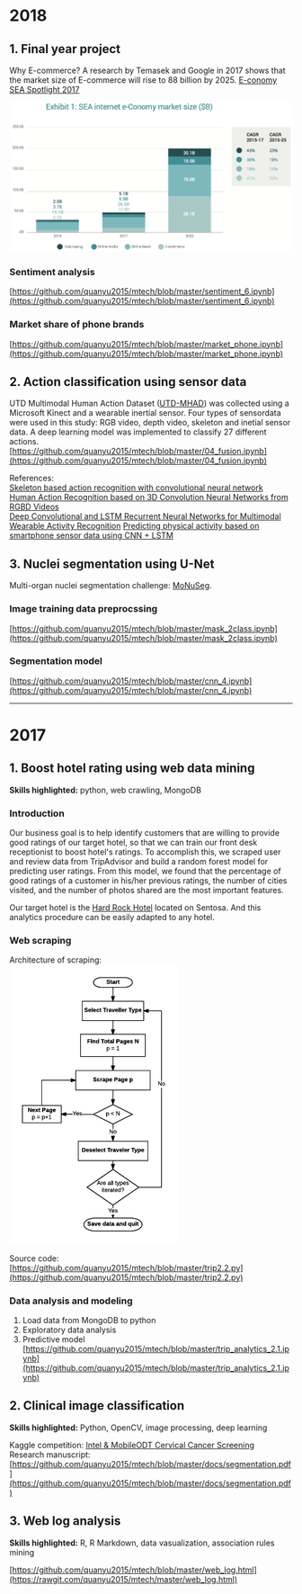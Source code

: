 # 2018
## 1. Final year project
Why E-commerce? A research by Temasek and Google in 2017 shows that the market size of E-commerce will rise to 88 billion by 2025. [E-conomy SEA Spotlight 2017](https://www.blog.google/documents/16/Google-Temasek_e-Conomy_SEA_Spotlight_2017.pdf)   
     
<img src="/docs/market.png" width = "650">    

### Sentiment analysis
[https://github.com/quanyu2015/mtech/blob/master/sentiment_6.ipynb](https://github.com/quanyu2015/mtech/blob/master/sentiment_6.ipynb)

### Market share of phone brands
[https://github.com/quanyu2015/mtech/blob/master/market_phone.ipynb](https://github.com/quanyu2015/mtech/blob/master/market_phone.ipynb)

## 2. Action classification using sensor data  
UTD Multimodal Human Action Dataset ([UTD-MHAD](http://www.utdallas.edu/~cxc123730/UTD-MHAD.html)) was collected using a Microsoft Kinect and a wearable inertial sensor. Four types of sensordata were used in this study: RGB video, depth video, skeleton and inetial sensor data. A deep learning model was implemented to classify 27 different actions.     
[https://github.com/quanyu2015/mtech/blob/master/04_fusion.ipynb](https://github.com/quanyu2015/mtech/blob/master/04_fusion.ipynb)
    
References:   
[Skeleton based action recognition with convolutional neural network](https://ieeexplore.ieee.org/document/7486569)  
[Human Action Recognition based on 3D Convolution Neural Networks from RGBD Videos](http://wscg.zcu.cz/WSCG2018/Poster/P31-full.PDF)  
[Deep Convolutional and LSTM Recurrent Neural Networks for Multimodal Wearable Activity Recognition](https://www.mdpi.com/1424-8220/16/1/115/htm)
[Predicting physical activity based on smartphone sensor data using CNN + LSTM](https://blog.goodaudience.com/predicting-physical-activity-based-on-smartphone-sensor-data-using-cnn-lstm-9182dd13b6bc)



## 3. Nuclei segmentation using U-Net
Multi-organ nuclei segmentation challenge: [MoNuSeg](https://monuseg.grand-challenge.org/).
### Image training data preprocssing
[https://github.com/quanyu2015/mtech/blob/master/mask_2class.ipynb](https://github.com/quanyu2015/mtech/blob/master/mask_2class.ipynb)

### Segmentation model   
[https://github.com/quanyu2015/mtech/blob/master/cnn_4.ipynb](https://github.com/quanyu2015/mtech/blob/master/cnn_4.ipynb)

---  
# 2017   
## 1. Boost hotel rating using web data mining  
**Skills highlighted:** python, web crawling, MongoDB
### Introduction  
Our business goal is to help identify customers that are willing to provide good ratings of our target hotel, so that we can train our front desk receptionist to boost hotel's ratings. To accomplish this, we scraped user and review data from TripAdvisor and build a random forest model for predicting user ratings. From this model, we found that the percentage of good ratings of a customer in his/her previous ratings, the number of cities visited, and the number of photos shared are the most important features.  
  
Our target hotel is the [Hard Rock Hotel](https://www.tripadvisor.com.sg/Hotel_Review-g294264-d1447339-Reviews-Hard_Rock_Hotel_Singapore-Sentosa_Island.html) located on Sentosa. And this analytics procedure can be easily adapted to any hotel.

### Web scraping
Architecture of scraping:  
<img src="/docs/trip.png" width = "300">  
  
Source code:  
[https://github.com/quanyu2015/mtech/blob/master/trip2.2.py](https://github.com/quanyu2015/mtech/blob/master/trip2.2.py)

### Data analysis and modeling
1. Load data from MongoDB to python
2. Exploratory data analysis
3. Predictive model  
[https://github.com/quanyu2015/mtech/blob/master/trip_analytics_2.1.ipynb](https://github.com/quanyu2015/mtech/blob/master/trip_analytics_2.1.ipynb)

## 2. Clinical image classification   
**Skills highlighted:** Python, OpenCV, image processing, deep learning   

Kaggle competition: [Intel & MobileODT Cervical Cancer Screening](https://www.kaggle.com/c/intel-mobileodt-cervical-cancer-screening)  
Research manuscript:     
[https://github.com/quanyu2015/mtech/blob/master/docs/segmentation.pdf](https://github.com/quanyu2015/mtech/blob/master/docs/segmentation.pdf)   

## 3. Web log analysis
**Skills highlighted:** R, R Markdown, data vasualization, association rules mining   

[https://github.com/quanyu2015/mtech/blob/master/web_log.html](https://rawgit.com/quanyu2015/mtech/master/web_log.html)


